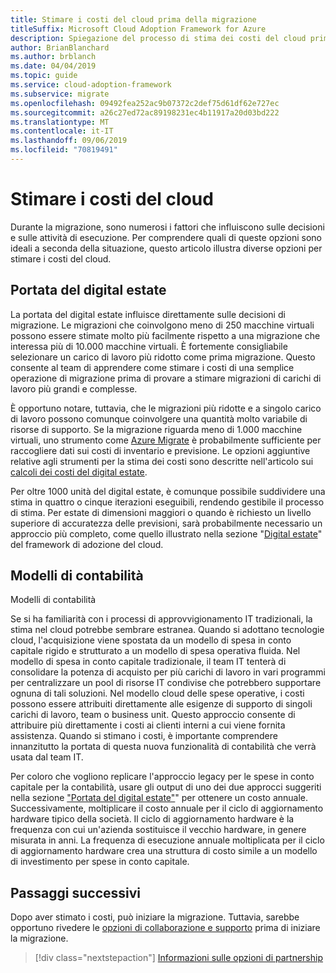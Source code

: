 ```yaml
---
title: Stimare i costi del cloud prima della migrazione
titleSuffix: Microsoft Cloud Adoption Framework for Azure
description: Spiegazione del processo di stima dei costi del cloud prima della migrazione.
author: BrianBlanchard
ms.author: brblanch
ms.date: 04/04/2019
ms.topic: guide
ms.service: cloud-adoption-framework
ms.subservice: migrate
ms.openlocfilehash: 09492fea252ac9b07372c2def75d61df62e727ec
ms.sourcegitcommit: a26c27ed72ac89198231ec4b11917a20d03bd222
ms.translationtype: MT
ms.contentlocale: it-IT
ms.lasthandoff: 09/06/2019
ms.locfileid: "70819491"
---
```

# <a name="estimate-cloud-costs"></a>Stimare i costi del cloud

Durante la migrazione, sono numerosi i fattori che influiscono sulle decisioni e sulle attività di esecuzione. Per comprendere quali di queste opzioni sono ideali a seconda della situazione, questo articolo illustra diverse opzioni per stimare i costi del cloud.

## <a name="digital-estate-size"></a>Portata del digital estate

La portata del digital estate influisce direttamente sulle decisioni di migrazione. Le migrazioni che coinvolgono meno di 250 macchine virtuali possono essere stimate molto più facilmente rispetto a una migrazione che interessa più di 10.000 macchine virtuali. È fortemente consigliabile selezionare un carico di lavoro più ridotto come prima migrazione. Questo consente al team di apprendere come stimare i costi di una semplice operazione di migrazione prima di provare a stimare migrazioni di carichi di lavoro più grandi e complesse.

È opportuno notare, tuttavia, che le migrazioni più ridotte e a singolo carico di lavoro possono comunque coinvolgere una quantità molto variabile di risorse di supporto. Se la migrazione riguarda meno di 1.000 macchine virtuali, uno strumento come [Azure Migrate](/azure/migrate/migrate-overview) è probabilmente sufficiente per raccogliere dati sui costi di inventario e previsione. Le opzioni aggiuntive relative agli strumenti per la stima dei costi sono descritte nell'articolo sui [calcoli dei costi del digital estate](../../../digital-estate/calculate.md).

Per oltre 1000 unità del digital estate, è comunque possibile suddividere una stima in quattro o cinque iterazioni eseguibili, rendendo gestibile il processo di stima. Per estate di dimensioni maggiori o quando è richiesto un livello superiore di accuratezza delle previsioni, sarà probabilmente necessario un approccio più completo, come quello illustrato nella sezione "[Digital estate](../../../digital-estate/index.md)" del framework di adozione del cloud.

## <a name="accounting-models"></a>Modelli di contabilità

Modelli di contabilità

Se si ha familiarità con i processi di approvvigionamento IT tradizionali, la stima nel cloud potrebbe sembrare estranea. Quando si adottano tecnologie cloud, l'acquisizione viene spostata da un modello di spesa in conto capitale rigido e strutturato a un modello di spesa operativa fluida. Nel modello di spesa in conto capitale tradizionale, il team IT tenterà di consolidare la potenza di acquisto per più carichi di lavoro in vari programmi per centralizzare un pool di risorse IT condivise che potrebbero supportare ognuna di tali soluzioni. Nel modello cloud delle spese operative, i costi possono essere attribuiti direttamente alle esigenze di supporto di singoli carichi di lavoro, team o business unit. Questo approccio consente di attribuire più direttamente i costi ai clienti interni a cui viene fornita assistenza. Quando si stimano i costi, è importante comprendere innanzitutto la portata di questa nuova funzionalità di contabilità che verrà usata dal team IT.

Per coloro che vogliono replicare l'approccio legacy per le spese in conto capitale per la contabilità, usare gli output di uno dei due approcci suggeriti nella sezione ["Portata del digital estate"](#digital-estate-size)" per ottenere un costo annuale. Successivamente, moltiplicare il costo annuale per il ciclo di aggiornamento hardware tipico della società. Il ciclo di aggiornamento hardware è la frequenza con cui un'azienda sostituisce il vecchio hardware, in genere misurata in anni. La frequenza di esecuzione annuale moltiplicata per il ciclo di aggiornamento hardware crea una struttura di costo simile a un modello di investimento per spese in conto capitale.

## <a name="next-steps"></a>Passaggi successivi

Dopo aver stimato i costi, può iniziare la migrazione. Tuttavia, sarebbe opportuno rivedere le [opzioni di collaborazione e supporto](./partnership-options.md) prima di iniziare la migrazione.

> [!div class="nextstepaction"]
> [Informazioni sulle opzioni di partnership](./partnership-options.md)
